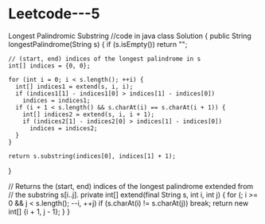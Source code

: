 # Leetcode---5
Longest Palindromic Substring 
//code in java 
class Solution {
  public String longestPalindrome(String s) {
    if (s.isEmpty())
      return "";

    // (start, end) indices of the longest palindrome in s
    int[] indices = {0, 0};

    for (int i = 0; i < s.length(); ++i) {
      int[] indices1 = extend(s, i, i);
      if (indices1[1] - indices1[0] > indices[1] - indices[0])
        indices = indices1;
      if (i + 1 < s.length() && s.charAt(i) == s.charAt(i + 1)) {
        int[] indices2 = extend(s, i, i + 1);
        if (indices2[1] - indices2[0] > indices[1] - indices[0])
          indices = indices2;
      }
    }

    return s.substring(indices[0], indices[1] + 1);
  }

  // Returns the (start, end) indices of the longest palindrome extended from
  // the substring s[i..j].
  private int[] extend(final String s, int i, int j) {
    for (; i >= 0 && j < s.length(); --i, ++j)
      if (s.charAt(i) != s.charAt(j))
        break;
    return new int[] {i + 1, j - 1};
  }
  }
